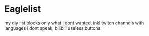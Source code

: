# Eaglelist
my diy list
blocks only what i dont wanted, inkl twitch channels with languages i dont speak, bilibili useless buttons
